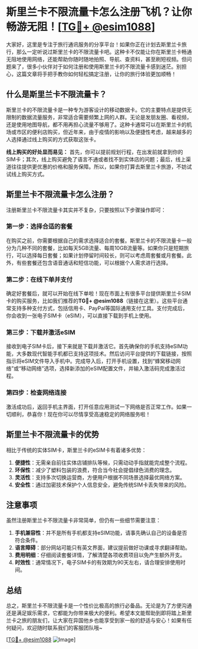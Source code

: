 # 斯里兰卡不限流量卡怎么注册飞机？让你畅游无阻！[[TG💪+ @esim1088](https://t.me/s/esim1088)]

大家好，这里是专注于旅行通讯服务的分享平台！如果你正在计划去斯里兰卡旅行，那么一定听说过斯里兰卡的不限流量卡吧。这种卡不仅能让你在斯里兰卡畅通无阻地使用网络，还能帮助你随时随地拍照、导航、查资料，甚至刷短视频。但问题来了，很多小伙伴对于如何注册和使用斯里兰卡的不限流量卡感到迷茫。别担心，这篇文章将手把手教你如何轻松搞定注册，让你的旅行体验更加顺畅！

## 什么是斯里兰卡不限流量卡？

斯里兰卡的不限流量卡是一种专为游客设计的移动数据卡。它的主要特点是提供无限制的数据流量服务，非常适合需要频繁上网的人群。无论是发朋友圈、看视频，还是使用地图导航，都不用再担心流量不够用了。这种卡通常可以在斯里兰卡的机场或市区的便利店购买，但近年来，由于疫情的影响以及便捷性考虑，越来越多的人选择通过线上购买的方式获取这张卡。

**线上购买的好处显而易见：** 首先，你可以提前规划行程，在出发前就拿到你的SIM卡；其次，线上购买避免了语言不通或者找不到实体店的问题；最后，线上渠道往往提供更优惠的价格和服务保障。所以，如果你打算去斯里兰卡旅游，不妨试试线上购买方式。

## 斯里兰卡不限流量卡怎么注册？

注册斯里兰卡不限流量卡其实并不复杂，只要按照以下步骤操作即可：

### 第一步：选择合适的套餐

在购买之前，你需要根据自己的需求选择适合的套餐。斯里兰卡的不限流量卡一般分为几种不同的套餐，比如每天5GB流量、每周10GB流量等。如果你只是短期旅行，可以选择每日套餐；如果计划停留时间较长，则可以考虑周套餐或月套餐。此外，有些套餐还包含语音通话和短信功能，可以根据个人需求进行选择。

### 第二步：在线下单并支付

确定好套餐后，就可以开始在线下单啦！现在市面上有很多平台提供斯里兰卡SIM卡的购买服务，比如我们推荐的**TG💪+ @esim1088**（链接在这里）。这些平台通常支持多种支付方式，包括信用卡、PayPal等国际通用支付工具。支付完成后，你会收到一张电子SIM卡（eSIM），可以直接下载到手机上使用。

### 第三步：下载并激活eSIM

接收到电子SIM卡后，接下来就是下载并激活它。首先确保你的手机支持eSIM功能，大多数现代智能手机都已支持这项技术。然后访问平台提供的下载链接，按照指示将eSIM文件导入手机中。完成导入后，打开手机设置，找到“蜂窝移动网络”或“移动网络”选项，选择新添加的eSIM配置文件，并输入激活码完成激活过程。

### 第四步：检查网络连接

激活成功后，返回手机主界面，打开任意应用测试一下网络是否正常工作。如果一切顺利，恭喜你！现在你可以尽情享受高速稳定的网络服务啦！

## 斯里兰卡不限流量卡的优势

相比于传统的实体SIM卡，斯里兰卡的eSIM卡有着诸多优势：

1. **便捷性**：无需亲自前往实体店铺排队等候，只需动动手指就能完成整个流程。
2. **环保性**：减少了塑料包装的浪费，符合当今社会提倡绿色消费的理念。
3. **灵活性**：支持多次切换运营商，方便用户根据不同场景选择最优网络方案。
4. **安全性**：通过加密技术保护个人信息安全，避免传统SIM卡丢失带来的风险。

## 注意事项

虽然注册斯里兰卡不限流量卡非常简单，但仍有一些细节需要注意：

1. **手机兼容性**：并不是所有手机都支持eSIM功能，请事先确认自己的设备是否符合条件。
2. **语言障碍**：部分网站可能只有英文界面，建议提前做好功课或寻求翻译帮助。
3. **费用明细**：仔细阅读套餐详情，了解清楚各项收费项目以免产生额外开支。
4. **时效性**：通常情况下，电子SIM卡的有效期为90天左右，请合理安排使用时间。

## 总结

总之，斯里兰卡不限流量卡是一个性价比极高的旅行必备品。无论是为了方便沟通还是满足娱乐需求，它都能为你带来极大的便利。希望本文能帮助到即将踏上斯里兰卡之旅的朋友们，让大家在异国他乡也能享受到家一般的舒适与安心！如果有任何疑问，欢迎随时联系我们的客服团队哦~ 

[[TG💪+ @esim1088](https://t.me/s/esim1088) ![Image](https://i.postimg.cc/4NQfJmqS/Snipaste-2025-05-13-00-14-12.png)]